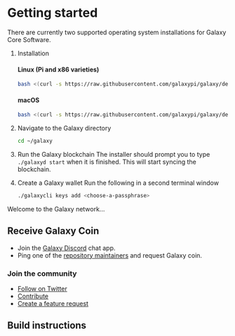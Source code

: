 # Getting started

There are currently two supported operating system installations for Galaxy
Core Software.

1. Installation
   #### Linux (Pi and x86 varieties)
   ```bash
   bash <(curl -s https://raw.githubusercontent.com/galaxypi/galaxy/develop/install.sh)
   ```
   #### macOS
   ```bash
   bash <(curl -s https://raw.githubusercontent.com/galaxypi/galaxy/develop/install-mac.sh)
   ```

2. Navigate to the Galaxy directory

   ```bash
   cd ~/galaxy
   ```

3. Run the Galaxy blockchain
   The installer should prompt you to type `./galaxyd start` when it is
   finished. This will start syncing the blockchain.

4. Create a Galaxy wallet
   Run the following in a second terminal window
   ```bash
   ./galaxycli keys add <choose-a-passphrase>
   ```

Welcome to the Galaxy network...

## Receive Galaxy Coin

- Join the [Galaxy Discord](https://discord.gg/36K9nan) chat app.
- Ping one of the [repository maintainers](#maintainers) and request Galaxy
  coin.

### Join the community
- [Follow on Twitter](https://twitter.com/GalaxyPiLab)
- [Contribute](https://github.com/galaxypi/galaxy/blob/develop/CONTRIBUTING.md)
- [Create a feature request](https://github.com/galaxypi/galaxy#feature-requests)

## Build instructions

